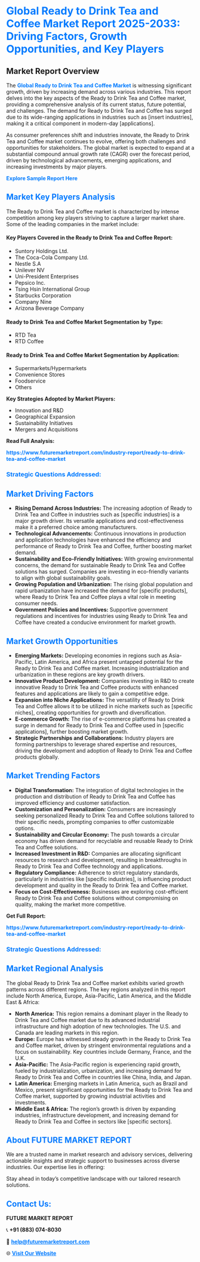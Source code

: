<h1 style="color: #007BFF;">Global Ready to Drink Tea and Coffee Market Report 2025-2033: Driving Factors, Growth Opportunities, and Key Players</h1>

<section id="overview">
<h2>Market Report Overview</h2>
<p>The <a href="https://www.futuremarketreport.com/industry-report/ready-to-drink-tea-and-coffee-market" style="color: #007BFF; text-decoration: none;"><strong>Global Ready to Drink Tea and Coffee Market</strong></a> is witnessing significant growth, driven by increasing demand across various industries. This report delves into the key aspects of the Ready to Drink Tea and Coffee market, providing a comprehensive analysis of its current status, future potential, and challenges. The demand for Ready to Drink Tea and Coffee has surged due to its wide-ranging applications in industries such as [insert industries], making it a critical component in modern-day [applications].</p>
<p>As consumer preferences shift and industries innovate, the Ready to Drink Tea and Coffee market continues to evolve, offering both challenges and opportunities for stakeholders. The global market is expected to expand at a substantial compound annual growth rate (CAGR) over the forecast period, driven by technological advancements, emerging applications, and increasing investments by major players.</p>
</section>

<section id="overview">
<p><a href="https://www.futuremarketreport.com/request-sample/reportId=104897" style="color: #007BFF; text-decoration: none;"><strong>Explore Sample Report Here</strong></a></p>
</section>

<section id="key-players">
<h2 style="color: #007BFF;">Market Key Players Analysis</h2>
<p>The Ready to Drink Tea and Coffee market is characterized by intense competition among key players striving to capture a larger market share. Some of the leading companies in the market include:</p>
<h4>Key Players Covered in the Ready to Drink Tea and Coffee Report:</h4>
<ul><li>Suntory Holdings Ltd.</li><li>The Coca-Cola Company Ltd.</li><li>Nestle S.A</li><li>Unilever NV</li><li>Uni-President Enterprises</li><li>Pepsico Inc.</li><li>Tsing Hsin International Group</li><li>Starbucks Corporation</li><li>Company Nine</li><li>Arizona Beverage Company</li></ul>
<h4>Ready to Drink Tea and Coffee Market Segmentation by Type:</h4>
<ul><li>RTD Tea</li><li>RTD Coffee</li></ul>

<h4>Ready to Drink Tea and Coffee Market Segmentation by Application:</h4>
<ul><li>Supermarkets/Hypermarkets</li><li>Convenience Stores</li><li>Foodservice</li><li>Others</li></ul>
<p><strong>Key Strategies Adopted by Market Players:</strong></p>
<ul>
<li>Innovation and R&D</li>
<li>Geographical Expansion</li>
<li>Sustainability Initiatives</li>
<li>Mergers and Acquisitions</li>
</ul>
</section>

<section>
<p><strong>Read Full Analysis: </strong></p><a href="https://www.futuremarketreport.com/industry-report/ready-to-drink-tea-and-coffee-market" style="color: #007BFF; text-decoration: none;"><strong>https://www.futuremarketreport.com/industry-report/ready-to-drink-tea-and-coffee-market</strong></a>
<h3 style="color: #007BFF;">Strategic Questions Addressed:</h3>
</section>

<section id="driving-factors">
<h2 style="color: #007BFF;">Market Driving Factors</h2>
<ul>
<li><strong>Rising Demand Across Industries:</strong> The increasing adoption of Ready to Drink Tea and Coffee in industries such as [specific industries] is a major growth driver. Its versatile applications and cost-effectiveness make it a preferred choice among manufacturers.</li>
<li><strong>Technological Advancements:</strong> Continuous innovations in production and application technologies have enhanced the efficiency and performance of Ready to Drink Tea and Coffee, further boosting market demand.</li>
<li><strong>Sustainability and Eco-Friendly Initiatives:</strong> With growing environmental concerns, the demand for sustainable Ready to Drink Tea and Coffee solutions has surged. Companies are investing in eco-friendly variants to align with global sustainability goals.</li>
<li><strong>Growing Population and Urbanization:</strong> The rising global population and rapid urbanization have increased the demand for [specific products], where Ready to Drink Tea and Coffee plays a vital role in meeting consumer needs.</li>
<li><strong>Government Policies and Incentives:</strong> Supportive government regulations and incentives for industries using Ready to Drink Tea and Coffee have created a conducive environment for market growth.</li>
</ul>
</section>

<section id="growth-opportunities">
<h2 style="color: #007BFF;">Market Growth Opportunities</h2>
<ul>
<li><strong>Emerging Markets:</strong> Developing economies in regions such as Asia-Pacific, Latin America, and Africa present untapped potential for the Ready to Drink Tea and Coffee market. Increasing industrialization and urbanization in these regions are key growth drivers.</li>
<li><strong>Innovative Product Development:</strong> Companies investing in R&D to create innovative Ready to Drink Tea and Coffee products with enhanced features and applications are likely to gain a competitive edge.</li>
<li><strong>Expansion into Niche Applications:</strong> The versatility of Ready to Drink Tea and Coffee allows it to be utilized in niche markets such as [specific niches], creating opportunities for growth and diversification.</li>
<li><strong>E-commerce Growth:</strong> The rise of e-commerce platforms has created a surge in demand for Ready to Drink Tea and Coffee used in [specific applications], further boosting market growth.</li>
<li><strong>Strategic Partnerships and Collaborations:</strong> Industry players are forming partnerships to leverage shared expertise and resources, driving the development and adoption of Ready to Drink Tea and Coffee products globally.</li>
</ul>
</section>

<section id="trending-factors">
<h2 style="color: #007BFF;">Market Trending Factors</h2>
<ul>
<li><strong>Digital Transformation:</strong> The integration of digital technologies in the production and distribution of Ready to Drink Tea and Coffee has improved efficiency and customer satisfaction.</li>
<li><strong>Customization and Personalization:</strong> Consumers are increasingly seeking personalized Ready to Drink Tea and Coffee solutions tailored to their specific needs, prompting companies to offer customizable options.</li>
<li><strong>Sustainability and Circular Economy:</strong> The push towards a circular economy has driven demand for recyclable and reusable Ready to Drink Tea and Coffee solutions.</li>
<li><strong>Increased Investment in R&D:</strong> Companies are allocating significant resources to research and development, resulting in breakthroughs in Ready to Drink Tea and Coffee technology and applications.</li>
<li><strong>Regulatory Compliance:</strong> Adherence to strict regulatory standards, particularly in industries like [specific industries], is influencing product development and quality in the Ready to Drink Tea and Coffee market.</li>
<li><strong>Focus on Cost-Effectiveness:</strong> Businesses are exploring cost-efficient Ready to Drink Tea and Coffee solutions without compromising on quality, making the market more competitive.</li>
</ul>
</section>

<section>
<p><strong>Get Full Report: </strong></p><a href="https://www.futuremarketreport.com/industry-report/ready-to-drink-tea-and-coffee-market" style="color: #007BFF; text-decoration: none;"><strong>https://www.futuremarketreport.com/industry-report/ready-to-drink-tea-and-coffee-market</strong></a>
<h3 style="color: #007BFF;">Strategic Questions Addressed:</h3>
</section>


<section id="regional-analysis">
<h2 style="color: #007BFF;">Market Regional Analysis</h2>
<p>The global Ready to Drink Tea and Coffee market exhibits varied growth patterns across different regions. The key regions analyzed in this report include North America, Europe, Asia-Pacific, Latin America, and the Middle East & Africa:</p>
<ul>
<li><strong>North America:</strong> This region remains a dominant player in the Ready to Drink Tea and Coffee market due to its advanced industrial infrastructure and high adoption of new technologies. The U.S. and Canada are leading markets in this region.</li>
<li><strong>Europe:</strong> Europe has witnessed steady growth in the Ready to Drink Tea and Coffee market, driven by stringent environmental regulations and a focus on sustainability. Key countries include Germany, France, and the U.K.</li>
<li><strong>Asia-Pacific:</strong> The Asia-Pacific region is experiencing rapid growth, fueled by industrialization, urbanization, and increasing demand for Ready to Drink Tea and Coffee in countries like China, India, and Japan.</li>
<li><strong>Latin America:</strong> Emerging markets in Latin America, such as Brazil and Mexico, present significant opportunities for the Ready to Drink Tea and Coffee market, supported by growing industrial activities and investments.</li>
<li><strong>Middle East & Africa:</strong> The region’s growth is driven by expanding industries, infrastructure development, and increasing demand for Ready to Drink Tea and Coffee in sectors like [specific sectors].</li>
</ul>
</section>

<footer>
<h2 style="color: #007BFF;">About FUTURE MARKET REPORT</h2>
<p>We are a trusted name in market research and advisory services, delivering actionable insights and strategic support to businesses across diverse industries. Our expertise lies in offering:</p>

<p>Stay ahead in today’s competitive landscape with our tailored research solutions.</p>

<h2 style="color: #007BFF;">Contact Us:</h2>
<p><strong>FUTURE MARKET REPORT</strong></p>
<p>📞 <strong>+91 (883) 074-8030</strong></p>
<p>📧 <strong><a href="mailto:help@futuremarketreport.com" style="color: #007BFF;">help@futuremarketreport.com</a></strong></p>
<p>🌐 <strong><a href="https://www.futuremarketreport.com/" style="color: #007BFF;">Visit Our Website</a></strong></p>
</footer>